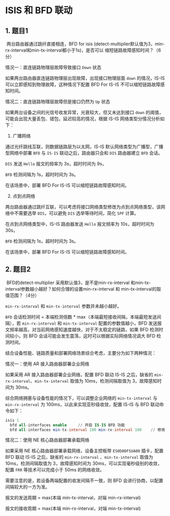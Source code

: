 # ISIS 和 BFD 联动

## 1. 题目1

​	两台路由器通过跳纤直接相连，BFD for isis (detect-multiplier默认值为3，min-rx-interval和min-tx-interval都小于1s)，是否可以 缩短链路故障感知时间？（6分） 

情况一：直连链路物理层故障导致接口 `Down` 状态

  如果两台路由器直连链路物理层出现故障，出现接口物理层面 `down`  的情况，IS-IS 可以立即感知到物理故障，这种情况下配置 BFD For IS-IS 不可以缩短链路故障感知时间。

 情况二：直连链路物理层故障但是接口仍然为 `Up` 状态

  如果两台设备之间的光信号收发异常，光衰较大，但又未达到接口 `down` 的阈值，可能会出现大量丢包、错包，延迟较高的情况，根据 IS-IS 网络类型分情况分析如下：

1. 广播网络

  通过光纤跳线互联，则数据链路层为以太网，IS-IS 默认网络类型为广播型，广播型网络中部署 `BFD` 与 `IS-IS` 联动之后，路由器只会和 `DIS` 路由器建立 `BFD` 会话。

`DIS` 发送 `Hello` 报文的频率为 3s，超时时间为 9s，

`BFD` 检测间隔为 1s，超时时间为 3s。

在该场景中，部署 BFD For IS-IS 可以缩短链路故障感知时间。

2. 点到点网络

  两台路由器通过跳纤互联，可以考虑将接口网络类型修改为点到点网络类型，该网络中不需要选举 `DIS`，可以避免 `DIS` 选举等待时间，简化 `SPF` 计算。

在点到点网络类型中，IS-IS 路由器发送 `Hello` 报文频率为 10s，超时时间为 30s，

`BFD` 检测间隔为 1s，超时时间为 3s。

在该场景中，部署 BFD For IS-IS 可以缩短链路故障感知时间。

## 2. 题目2

​	BFD的detect-multiplier 采用默认值3，是不是min-rx-interval 和min-tx-interval参数越小越好？如何合理的设置min-rx-interval 和 min-tx-interval的取值范围？（4分）

`min-rx-interval` 和 `min-tx-interval` 参数并未越小越好。

`BFD` 会话检测时间 = 本端检测倍数 * max（本端最短接收间隔，本端最短发送间隔），若 `min-rx-interval` 和 `min-tx-interval` 配置的参数值越小，BFD 发送报文频率越高，对当前网络感知速度越快，对于不太稳定的链路，如果 BFD 检测时间较小，则 BFD 会话可能会发生震荡，这时可以根据实际网络情况调大 BFD 检测时间。

结合设备性能、链路质量和部署网络场景综合考虑，主要分为如下两种情况：

情况一：使用 AR 接入路由器部署企业网络

  如果采用 AR 接入路由器部署企业网络，配置 BFD 联动 IS-IS 之后，缺省的 `min-rx-interval`、`min-tx-interval` 取值为 10ms，检测间隔取值为 3，故障感知时间为 30ms。

  综合网络拥塞与设备性能的情况下，可以调整企业网络的 `min-tx-interval` 与 `min-rx-interval` 为 100ms，以此来实现亚秒级收敛，配置 IS-IS 与 BFD 联动命令如下：

```sql
isis 1
  bfd all-interfaces enable		// 开启 IS-IS BFD 功能
  bfd all-interfaces min-tx-interval 100 min-rx-interval 100	// 修改报文收发间隔为 100ms
```

情况二：使用 NE 核心路由器部署承载网络

  如果采用 NE 核心路由器部署承载网络，设备主控板带 `ES0D00FSUA00` 插卡，配置 BFD 联动 IS-IS 之后，缺省的 `min-rx-interval` 、`min-tx-interval` 取值为 10ms，检测间隔取值为 3，故障感知时间为 30ms，可以实现毫秒级别的收敛，配置 `FRR` 等技术可以完成小于 50ms 的网络收敛。

需要注意的是，若设备两端配置的收发间隔不一致，则 BFD 会进行协商，以配置间隔较大的一方为准。

报文的发送周期 =  max(本端 min-tx-interval，对端 min-rx-interval)

报文的接收周期 = max(本端 min-rx-interval，对端 min-tx-interval)



